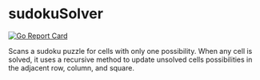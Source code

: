 # sudokuSolver

[![Go Report Card](https://goreportcard.com/badge/github.com/speedyhoon/sudokuSolver)](https://goreportcard.com/report/github.com/speedyhoon/sudokuSolver)

Scans a sudoku puzzle for cells with only one possibility. When any cell is solved, it uses a recursive method to update unsolved cells possibilities in the adjacent row, column, and square.
